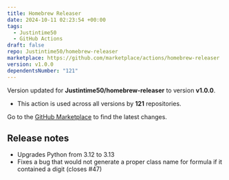 ```yaml
---
title: Homebrew Releaser
date: 2024-10-11 02:23:54 +00:00
tags:
  - Justintime50
  - GitHub Actions
draft: false
repo: Justintime50/homebrew-releaser
marketplace: https://github.com/marketplace/actions/homebrew-releaser
version: v1.0.0
dependentsNumber: "121"
---
```



Version updated for **Justintime50/homebrew-releaser** to version **v1.0.0**.
- This action is used across all versions by **121** repositories.

Go to the [GitHub Marketplace](https://github.com/marketplace/actions/homebrew-releaser) to find the latest changes.

## Release notes

- Upgrades Python from 3.12 to 3.13
- Fixes a bug that would not generate a proper class name for formula if it contained a digit (closes #47)
